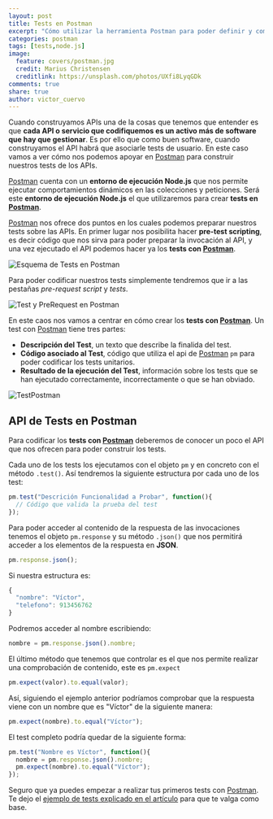 ```yaml
---
layout: post
title: Tests en Postman
excerpt: "Cómo utilizar la herramienta Postman para poder definir y compartir los tests unitarios sobre un API o Servicio."
categories: postman
tags: [tests,node.js]
image:
  feature: covers/postman.jpg
  credit: Marius Christensen
  creditlink: https://unsplash.com/photos/UXfi8LyqGDk
comments: true
share: true
author: victor_cuervo
---
```


Cuando construyamos APIs una de la cosas que tenemos que entender es que **cada API o servicio que codifiquemos es un activo más de software que hay que gestionar**. Es por ello que como buen software, cuando construyamos el API habrá que asociarle tests de usuario. En este caso vamos a ver cómo nos podemos apoyar en [Postman][Postman] para construir nuestros tests de los APIs.

[Postman][Postman] cuenta con un **entorno de ejecución Node.js** que nos permite ejecutar comportamientos dinámicos en las colecciones y peticiones. Será este **entorno de ejecución Node.js** el que utilizaremos para crear **tests en [Postman][Postman]**.

[Postman][Postman] nos ofrece dos puntos en los cuales podemos preparar nuestros tests sobre las APIs. En primer lugar nos posibilita hacer **pre-test scripting**, es decir código que nos sirva para poder preparar la invocación al API, y una vez ejecutado el API podemos hacer ya los **tests con [Postman][Postman]**.

![Esquema de Tests en Postman]({{site.url}}/images/postman/test-script-esquema.png)

Para poder codificar nuestros tests simplemente tendremos que ir a las pestañas *pre-request script* y *tests*.

![Test y PreRequest en Postman]({{site.url}}/images/postman/test-script.png)

En este caos nos vamos a centrar en cómo crear los **tests con [Postman][Postman]**. Un test con [Postman][Postman] tiene tres partes:

* **Descripción del Test**, un texto que describe la finalida del test.
* **Código asociado al Test**, código que utiliza el api de [Postman][Postman] `pm` para poder codificar los tests unitarios.
* **Resultado de la ejecución del Test**, información sobre los tests que se han ejecutado correctamente, incorrectamente o que se han obviado.

![TestPostman]({{site.url}}/images/postman/postman-tests.png)

## API de Tests en Postman
Para codificar los **tests con [Postman][Postman]** deberemos de conocer un poco el API que nos ofrecen para poder construir los tests.

Cada uno de los tests los ejecutamos con el objeto `pm` y en concreto con el método `.test()`. Así tendremos la siguiente estructura por cada uno de los test:

~~~javascript
pm.test("Descrición Funcionalidad a Probar", function(){
  // Código que valida la prueba del test
});
~~~

Para poder acceder al contenido de la respuesta de las invocaciones tenemos el objeto `pm.response` y su método `.json()` que nos permitirá acceder a los elementos de la respuesta en **JSON**.

~~~javascript
pm.response.json();
~~~

Si nuestra estructura es:

~~~javascript
{
  "nombre": "Víctor",
  "telefono": 913456762
}
~~~

Podremos acceder al nombre escribiendo:

~~~javascript
nombre = pm.response.json().nombre;
~~~

El último método que tenemos que controlar es el que nos permite realizar una comprobación de contenido, este es `pm.expect`

~~~javascript
pm.expect(valor).to.equal(valor);
~~~

Así, siguiendo el ejemplo anterior podríamos comprobar que la respuesta viene con un nombre que es "Víctor" de la siguiente manera:

~~~javascript
pm.expect(nombre).to.equal("Víctor");
~~~

El test completo podría quedar de la siguiente forma:

~~~javascript
pm.test("Nombre es Víctor", function(){
  nombre = pm.response.json().nombre;
  pm.expect(nombre).to.equal("Víctor");
});
~~~

Seguro que ya puedes empezar a realizar tus primeros tests con [Postman][Postman]. Te dejo el [ejemplo de tests explicado en el artículo][EjemploTestPostman] para que te valga como base.

[Postman]: {{site.url}}/postman/que-es-postman/
[EjemploTestPostman]: {{site.url}}/resources/postman/random_user.postman_collection.json
